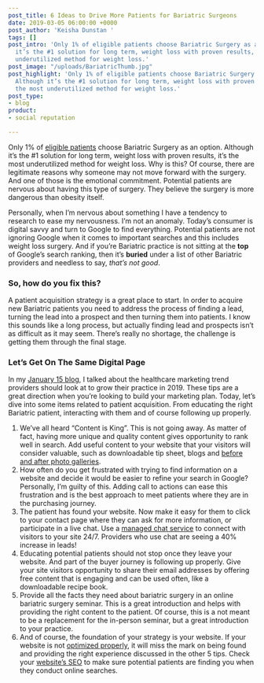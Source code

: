 ```yaml
---
post_title: 6 Ideas to Drive More Patients for Bariatric Surgeons
date: 2019-03-05 06:00:00 +0000
post_author: 'Keisha Dunstan '
tags: []
post_intro: 'Only 1% of eligible patients choose Bariatric Surgery as an option. Although
  it’s the #1 solution for long term, weight loss with proven results, it’s the most
  underutilized method for weight loss.'
post_image: "/uploads/BariatricThumb.jpg"
post_highlight: 'Only 1% of eligible patients choose Bariatric Surgery as an option.
  Although it’s the #1 solution for long term, weight loss with proven results, it’s
  the most underutilized method for weight loss.'
post_type:
- blog
product:
- social reputation

---
```

Only 1% of [eligible patients](https://www.bariatricsurgerynewjersey.com/why-only-1-percent-patients-choose-bariatric-surgery/) choose Bariatric Surgery as an option. Although it’s the #1 solution for long term, weight loss with proven results, it’s the most underutilized method for weight loss. Why is this? Of course, there are legitimate reasons why someone may not move forward with the surgery. And one of those is the emotional commitment. Potential patients are nervous about having this type of surgery. They believe the surgery is more dangerous than obesity itself.

Personally, when I’m nervous about something I have a tendency to research to ease my nervousness. I’m not an anomaly. Today’s consumer is digital savvy and turn to Google to find everything. Potential patients are not ignoring Google when it comes to important searches and this includes weight loss surgery. And if you’re Bariatric practice is not sitting at the **top** of Google’s search ranking, then it’s **buried** under a list of other Bariatric providers and needless to say, _that’s not good_.

### So, how do you fix this?

A patient acquisition strategy is a great place to start. In order to acquire new Bariatric patients you need to address the process of finding a lead, turning the lead into a prospect and then turning them into patients. I know this sounds like a long process, but actually finding lead and prospects isn’t as difficult as it may seem. There’s really no shortage, the challenge is getting them through the final stage.

### Let’s Get On The Same Digital Page

In my [January 15 blog](https://doctorlogic.com/content/galleries/five-healthcare-marketing-trends.html), I talked about the healthcare marketing trend providers should look at to grow their practice in 2019. These tips are a great direction when you’re looking to build your marketing plan. Today, let’s dive into some items related to patient acquisition. From educating the right Bariatric patient, interacting with them and of course following up properly.

1. We’ve all heard “Content is King”. This is not going away. As matter of fact, having more unique and quality content gives opportunity to rank well in search. Add useful content to your website that your visitors will consider valuable, such as downloadable tip sheet, blogs and [before and after photo galleries](https://doctorlogic.com/features/galleries/).
2. How often do you get frustrated with trying to find information on a website and decide it would be easier to refine your search in Google? Personally, I’m guilty of this. Adding call to actions can ease this frustration and is the best approach to meet patients where they are in the purchasing journey.
3. The patient has found your website. Now make it easy for them to click to your contact page where they can ask for more information, or participate in a live chat. Use a [managed chat service](https://doctorlogic.com/services/chat/) to connect with visitors to your site 24/7. Providers who use chat are seeing a 40% increase in leads!
4. Educating potential patients should not stop once they leave your website. And part of the buyer journey is following up properly. Give your site visitors opportunity to share their email addresses by offering free content that is engaging and can be used often, like a downloadable recipe book.
5. Provide all the facts they need about bariatric surgery in an online bariatric surgery seminar. This is a great introduction and helps with providing the right content to the patient. Of course, this is a not meant to be a replacement for the in-person seminar, but a great introduction to your practice.
6. And of course, the foundation of your strategy is your website. If your website is not [optimized properly](https://doctorlogic.com/content/galleries/five-things-every-website-must-have.html), it will miss the mark on being found and providing the right experience discussed in the other 5 tips. Check your [website’s SEO](https://doctorlogic.com/content/galleries/why-seo-matters.html) to make sure potential patients are finding you when they conduct online searches.